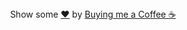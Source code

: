 <div align="center">
    Show some <a href="https://quran.com/en/saba/39">❤️</a> by <a href="https://ko-fi.com/themaestro">Buying me a Coffee ☕</a>
</div>
